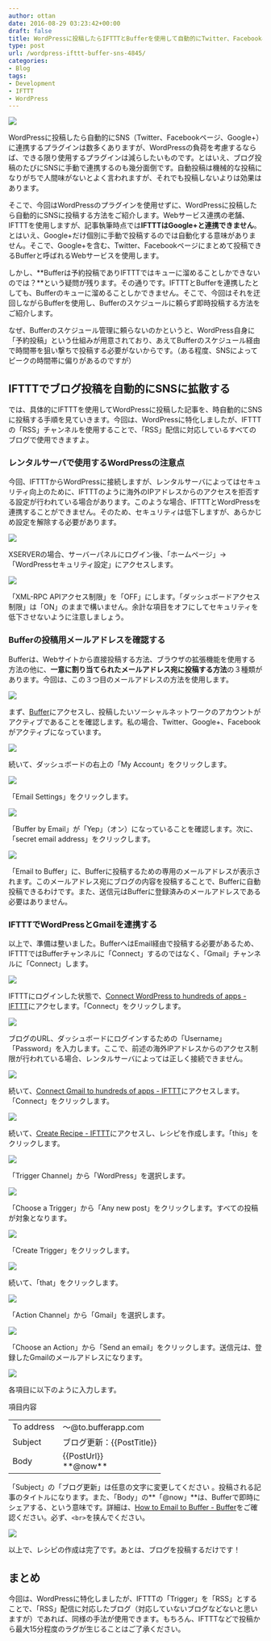 ```yaml
---
author: ottan
date: 2016-08-29 03:23:42+00:00
draft: false
title: WordPressに投稿したらIFTTTとBufferを使用して自動的にTwitter、Facebookページ、Google+に投稿する方法
type: post
url: /wordpress-ifttt-buffer-sns-4845/
categories:
- Blog
tags:
- Development
- IFTTT
- WordPress
---
```


![](/images/2016/08/160829-57c3a37769de1.jpg)






WordPressに投稿したら自動的にSNS（Twitter、Facebookページ、Google+）に連携するプラグインは数多くありますが、WordPressの負荷を考慮するならば、できる限り使用するプラグインは減らしたいものです。とはいえ、ブログ投稿のたびにSNSに手動で連携するのも幾分面倒です。自動投稿は機械的な投稿になりがちで人間味がないとよく言われますが、それでも投稿しないよりは効果はあります。





そこで、今回はWordPressのプラグインを使用せずに、WordPressに投稿したら自動的にSNSに投稿する方法をご紹介します。Webサービス連携の老舗、IFTTTを使用しますが、記事執筆時点では**IFTTTはGoogle+と連携できません**。とはいえ、Google+だけ個別に手動で投稿するのでは自動化する意味がありません。そこで、Google+を含む、Twitter、Facebookページにまとめて投稿できるBufferと呼ばれるWebサービスを使用します。





しかし、**Bufferは予約投稿でありIFTTTではキューに溜めることしかできないのでは？**という疑問が残ります。その通りです。IFTTTとBufferを連携したとしても、Bufferのキューに溜めることしかできません。そこで、今回はそれを迂回しながらBufferを使用し、Bufferのスケジュールに頼らず即時投稿する方法をご紹介します。





なぜ、Bufferのスケジュール管理に頼らないのかというと、WordPress自身に「予約投稿」という仕組みが用意されており、あえてBufferのスケジュール経由で時間帯を狙い撃ちで投稿する必要がないからです。（ある程度、SNSによってピークの時間帯に偏りがあるのですが）





## IFTTTでブログ投稿を自動的にSNSに拡散する





では、具体的にIFTTTを使用してWordPressに投稿した記事を、時自動的にSNSに投稿する手順を見ていきます。今回は、WordPressに特化しましたが、IFTTTの「RSS」チャンネルを使用することで、「RSS」配信に対応しているすべてのブログで使用できますよ。





### レンタルサーバで使用するWordPressの注意点





今回、IFTTTからWordPressに接続しますが、レンタルサーバによってはセキュリティ向上のために、IFTTTのように海外のIPアドレスからのアクセスを拒否する設定が行われている場合があります。このような場合、IFTTTとWordPressを連携することができません。そのため、セキュリティは低下しますが、あらかじめ設定を解除する必要があります。





![](/images/2016/08/160829-57c3a37fc2846.png)






XSERVERの場合、サーバーパネルにログイン後、「ホームページ」→「WordPressセキュリティ設定」にアクセスします。





![](/images/2016/08/160829-57c3a38477178.png)






「XML-RPC APIアクセス制限」を「OFF」にします。「ダッシュボードアクセス制限」は「ON」のままで構いません。余計な項目をオフにしてセキュリティを低下させないように注意しましょう。





### Bufferの投稿用メールアドレスを確認する





Bufferは、Webサイトから直接投稿する方法、ブラウザの拡張機能を使用する方法の他に、**一意に割り当てられたメールアドレス宛に投稿する方法**の３種類があります。今回は、この３つ目のメールアドレスの方法を使用します。





![](/images/2016/08/160829-57c3a389283fb.png)






まず、[Buffer](https://buffer.com/)にアクセスし、投稿したいソーシャルネットワークのアカウントがアクティブであることを確認します。私の場合、Twitter、Google+、Facebookがアクティブになっています。





![](/images/2016/08/160829-57c3a38e268ef.png)






続いて、ダッシュボードの右上の「My Account」をクリックします。





![](/images/2016/08/160829-57c3a394b9cad.png)






「Email Settings」をクリックします。





![](/images/2016/08/160829-57c3a3995e416.png)






「Buffer by Email」が「Yep」（オン）になっていることを確認します。次に、「secret email address」をクリックします。





![](/images/2016/08/160829-57c3a7c50e501.png)






「Email to Buffer」に、Bufferに投稿するための専用のメールアドレスが表示されます。このメールアドレス宛にブログの内容を投稿することで、Bufferに自動投稿できるわけです。また、送信元はBufferに登録済みのメールアドレスである必要はありません。





### IFTTTでWordPressとGmailを連携する





以上で、準備は整いました。BufferへはEmail経由で投稿する必要があるため、IFTTTではBufferチャンネルに「Connect」するのではなく、「Gmail」チャンネルに「Connect」します。





![](/images/2016/08/160829-57c3a3a335835.png)






IFTTTにログインした状態で、[Connect WordPress to hundreds of apps - IFTTT](https://ifttt.com/wordpress)にアクセします。「Connect」をクリックします。





![](/images/2016/08/160829-57c3a3a97adea.png)






ブログのURL、ダッシュボードにログインするための「Username」「Password」を入力します。ここで、前述の海外IPアドレスからのアクセス制限が行われている場合、レンタルサーバによっては正しく接続できません。





![](/images/2016/08/160829-57c3a3b05f0f7.png)






続いて、[Connect Gmail to hundreds of apps - IFTTT](https://ifttt.com/gmail)にアクセスします。「Connect」をクリックします。





![](/images/2016/08/160829-57c3a3b5d387b.png)






続いて、[Create Recipe - IFTTT](https://ifttt.com/myrecipes/personal/new)にアクセスし、レシピを作成します。「this」をクリックします。





![](/images/2016/08/160829-57c3a3bd6ad1b.png)






「Trigger Channel」から「WordPress」を選択します。





![](/images/2016/08/160829-57c3a3c75983c.png)






「Choose a Trigger」から「Any new post」をクリックします。すべての投稿が対象となります。





![](/images/2016/08/160829-57c3a3cd590bd.png)






「Create Trigger」をクリックします。





![](/images/2016/08/160829-57c3a3d2e726b.png)






続いて、「that」をクリックします。





![](/images/2016/08/160829-57c3a3d961a05.png)






「Action Channel」から「Gmail」を選択します。





![](/images/2016/08/160829-57c3a3dee3483.png)






「Choose an Action」から「Send an email」をクリックします。送信元は、登録したGmailのメールアドレスになります。





![](/images/2016/08/160829-57c3a3e4d4691.png)






各項目に以下のように入力します。






<table >
<tr >項目内容</tr>
<tr >
<td >To address
</td>
<td >〜@to.bufferapp.com
</td></tr>
<tr >
<td >Subject
</td>
<td >ブログ更新：{{PostTitle}}
</td></tr>
<tr >
<td >Body
</td>
<td >{{PostUrl}}  
<br>**@now**
</td></tr>
</table>






「Subject」の「ブログ更新」は任意の文字に変更してください
。投稿される記事のタイトルになります。また、「Body」の**「@now」**は、Bufferで即時にシェアする、という意味です。詳細は、[How to Email to Buffer - Buffer](https://buffer.com/guides/email)をご確認ください。必ず、`<br>`を挟んでください。





![](/images/2016/08/160829-57c3a3ea34835.png)






以上で、レシピの作成は完了です。あとは、ブログを投稿するだけです！





## まとめ





今回は、WordPressに特化しましたが、IFTTTの「Trigger」を「RSS」とすることで、「RSS」配信に対応したブログ（対応していないブログなどないと思いますが）であれば、同様の手法が使用できます。もちろん、IFTTTなどで投稿から最大15分程度のラグが生じることはご了承ください。
